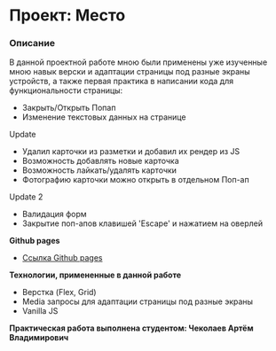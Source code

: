 # Проект: Место

### Описание

В данной проектной работе мною были применены уже изученные мною навык верски и адаптации страницы под разные экраны устройств, а также 
первая практика в написании кода для функциональности страницы:
* Закрыть/Открыть Попап
* Изменение текстовых данных на странице

Update
* Удалил карточки из разметки и добавил их рендер из JS
* Возможность добавлять новые карточка
* Возможность лайкать/удалять карточки
* Фотографию карточки можно открыть в отдельном Поп-ап

Update 2
* Валидация форм
* Закрытие поп-апов клавишей 'Escape' и нажатием на оверлей

**Github pages**

* [Ссылка Github pages](https://kekovka.github.io/mesto/index.html)

**Технологии, примененные в данной работе**

* Верстка (Flex, Grid)
* Media запросы для адаптации страницы под разные экраны
* Vanilla JS

**Практическая работа выполнена студентом: Чеколаев Артём Владимирович**

